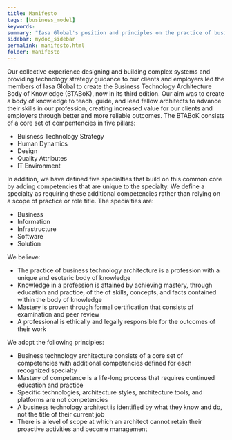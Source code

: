 ```yaml
---
title: Manifesto
tags: [business_model]
keywords:
summary: "Iasa Global's position and principles on the practice of business technolgy architecture."
sidebar: mydoc_sidebar
permalink: manifesto.html
folder: manifesto
---
```

Our collective experience designing and building complex systems and providing technology strategy guidance to our clients and employers led the members of Iasa Global to create the Business Technology Architecture Body of Knowledge (BTABoK), now in its third edition. Our aim was to create a body of knowledge to teach, guide, and lead fellow architects to advance their skills in our profession, creating increased value for our clients and employers through better and more reliable outcomes. The BTABoK consists of a core set of compentencies in five pillars:

- Buisness Technology Strategy
- Human Dynamics
- Design
- Quality Attributes
- IT Environment

In addition, we have defined five specialties that build on this common core by adding competencies that are unique to the specialty. We define a specialty as requiring these additional competencies rather than relying on a scope of practice or role title. The specialties are:

- Business
- Information
- Infrastructure
- Software
- Solution

We believe:

- The practice of business technology architecture is a profession with a unique and esoteric body of knowledge
- Knowledge in a profession is attained by achieving mastery, through education and practice, of the of skills, concepts, and facts contained within the body of knowledge
- Mastery is proven through formal certification that consists of examination and peer review
- A professional is ethically and legally responsible for the outcomes of their work

We adopt the following principles:

- Business technology architecture consists of a core set of competencies with additional competencies defined for each recognized specialty
- Mastery of competence is a life-long process that requires continued education and practice
- Specific technologies, architecture styles, architecture tools, and platforms are not competencies
- A business technology architect is identified by what they know and do, not the title of their current job
- There is a level of scope at which an architect cannot retain their proactive activities and become management
